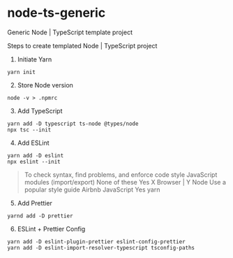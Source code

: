 # node-ts-generic

Generic Node | TypeScript template project

Steps to create templated Node | TypeScript project

1. Initiate Yarn

```
yarn init
```

2. Store Node version

```
node -v > .npmrc
```

3. Add TypeScript

```
yarn add -D typescript ts-node @types/node
npx tsc --init
```

4. Add ESLint

```
yarn add -D eslint
npx eslint --init
```

> To check syntax, find problems, and enforce code style
> JavaScript modules (import/export)
> None of these
> Yes
> X Browser | Y Node
> Use a popular style guide
> Airbnb
> JavaScript
> Yes
> yarn

5. Add Prettier

```
yarnd add -D prettier
```

6. ESLint + Prettier Config

```
yarn add -D eslint-plugin-prettier eslint-config-prettier
yarn add -D eslint-import-resolver-typescript tsconfig-paths
```
